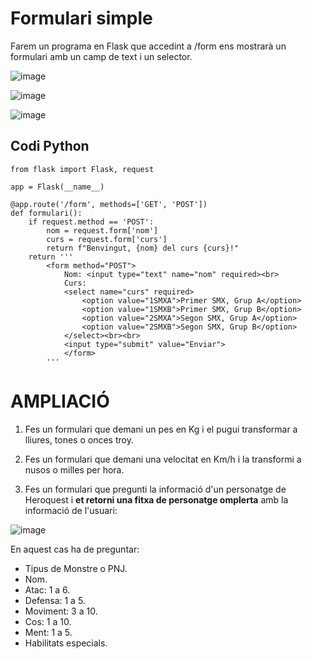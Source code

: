 # Formulari simple

Farem un programa en Flask que accedint a /form ens mostrarà un formulari amb un camp de text i un selector.

![image](https://github.com/user-attachments/assets/837e224d-728a-4eea-a734-4c3d06bb3534)

![image](https://github.com/user-attachments/assets/f4bc8d82-65c7-4fc9-8093-794e0d9d90c8)

![image](https://github.com/user-attachments/assets/06e1de01-1608-47c0-b282-ca38d3e06ba5)

## Codi Python

```
from flask import Flask, request

app = Flask(__name__)

@app.route('/form', methods=['GET', 'POST'])
def formulari():
    if request.method == 'POST':
        nom = request.form['nom']
        curs = request.form['curs']
        return f"Benvingut, {nom} del curs {curs}!"
    return '''
        <form method="POST">
            Nom: <input type="text" name="nom" required><br>
            Curs: 
            <select name="curs" required>
                <option value="1SMXA">Primer SMX, Grup A</option>
                <option value="1SMXB">Primer SMX, Grup B</option>
                <option value="2SMXA">Segon SMX, Grup A</option>
                <option value="2SMXB">Segon SMX, Grup B</option>
            </select><br><br>        
            <input type="submit" value="Enviar">
            </form>
        '''
```

# AMPLIACIÓ

1. Fes un formulari que demani un pes en Kg i el pugui transformar a lliures, tones o onces troy.
2. Fes un formulari que demani una velocitat en Km/h i la transformi a nusos o milles per hora.

3. Fes un formulari que pregunti la informació d'un personatge de Heroquest i **et retorni una fitxa de personatge omplerta** amb la informació de l'usuari:

![image](https://github.com/user-attachments/assets/f6ca7218-dc80-4a3d-af4f-2d01c706d468)

En aquest cas ha de preguntar:

- Tipus de Monstre o PNJ.
- Nom.
- Atac: 1 a 6.
- Defensa: 1 a 5.
- Moviment: 3 a 10.
- Cos: 1 a 10.
- Ment: 1 a 5.
- Habilitats especials.


 




